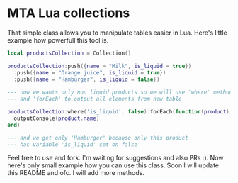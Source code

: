 # MTA Lua collections

That simple class allows you to manipulate tables easier in Lua. Here's little example how powerfull this tool is.
```lua
local productsCollection = Collection()

productsCollection:push({name = "Milk", is_liquid = true})
  :push({name = "Orange juice", is_liquid = true})
  :push({name = "Hamburger", is_liquid = false})
  
--- now we wants only non liquid products so we will use 'where' method
--- and 'forEach' to output all elements from new table

productsCollection:where('is_liquid', false):forEach(function(product)
  outputConsole(product.name)
end)

--- and we get only 'Hamburger' because only this product
--- has variable 'is_liquid' set on false
```

Feel free to use and fork. I'm waiting for suggestions and also PRs :).
Now here's only small example how you can use this class. Soon I will update this README and ofc. I will add more methods.
